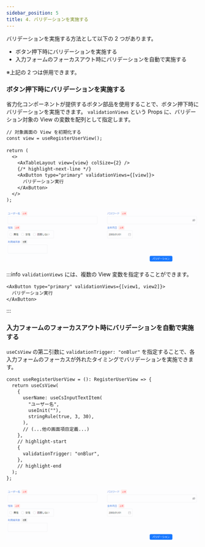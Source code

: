 ```yaml
---
sidebar_position: 5
title: 4. バリデーションを実施する
---
```


バリデーションを実施する方法として以下の 2 つがあります。

- ボタン押下時にバリデーションを実施する
- 入力フォームのフォーカスアウト時にバリデーションを自動で実施する

※上記の 2 つは併用できます。

### ボタン押下時にバリデーションを実施する

省力化コンポーネントが提供するボタン部品を使用することで、ボタン押下時にバリデーションを実施できます。
`validationViews` という Props に、バリデーション対象の View の変数を配列として指定します。

```tsx title="ボタン押下でバリデーションを実施する"
// 対象画面の View を初期化する
const view = useRegisterUserView();

return (
  <>
    <AxTableLayout view={view} colSize={2} />
    {/* highlight-next-line */}
    <AxButton type="primary" validationViews={[view]}>
      バリデーション実行
    </AxButton>
  </>
);
```

![ボタン押下によるバリデーション実施](../../../static/img/validation_onclick.gif)

:::info
`validationViews` には、複数の View 変数を指定することができます。

```tsx
<AxButton type="primary" validationViews={[view1, view2]}>
  バリデーション実行
</AxButton>
```

:::

### 入力フォームのフォーカスアウト時にバリデーションを自動で実施する

`useCsView` の第二引数に `validationTrigger: "onBlur"` を指定することで、各入力フォームのフォーカスが外れたタイミングでバリデーションを実施できます。

```tsx
const useRegisterUserView = (): RegisterUserView => {
  return useCsView(
    {
      userName: useCsInputTextItem(
        "ユーザー名",
        useInit(""),
        stringRule(true, 3, 30),
      ),
      // (...他の画面項目定義...)
    },
    // highlight-start
    {
      validationTrigger: "onBlur",
    },
    // highlight-end
  );
};
```

![ボタン押下によるバリデーション実施](../../../static/img/validation_onblur.gif)
